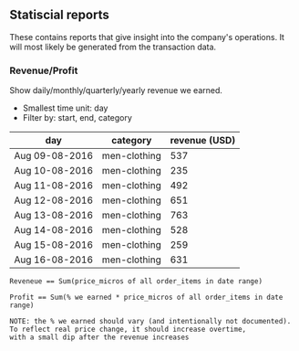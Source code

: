 ## Statiscial reports

These contains reports that give insight into the company's operations.
It will most likely be generated from the transaction data.

### Revenue/Profit

Show daily/monthly/quarterly/yearly revenue we earned.

- Smallest time unit: day
- Filter by: start, end, category

| day            | category     | revenue (USD) |
|----------------|--------------|---------------|
| Aug 09-08-2016 | men-clothing | 537           |
| Aug 10-08-2016 | men-clothing | 235           |
| Aug 11-08-2016 | men-clothing | 492           |
| Aug 12-08-2016 | men-clothing | 651           |
| Aug 13-08-2016 | men-clothing | 763           |
| Aug 14-08-2016 | men-clothing | 528           |
| Aug 15-08-2016 | men-clothing | 259           |
| Aug 16-08-2016 | men-clothing | 631           |

```
Reveneue == Sum(price_micros of all order_items in date range)

Profit == Sum(% we earned * price_micros of all order_items in date range)

NOTE: the % we earned should vary (and intentionally not documented).
To reflect real price change, it should increase overtime,
with a small dip after the revenue increases
```
